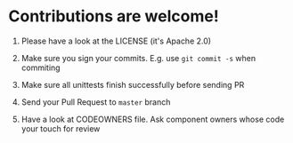 # Contributions are welcome!

1) Please have a look at the LICENSE (it's Apache 2.0)

2) Make sure you sign your commits. E.g. use ``git commit -s`` when commiting

3) Make sure all unittests finish successfully before sending PR

4) Send your Pull Request to `master` branch

5) Have a look at CODEOWNERS file. Ask component owners whose code your touch for review


